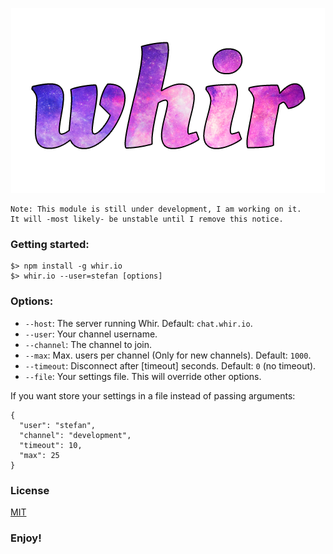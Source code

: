 <p align="center">
	<a href="http://whir.io"><img src="media/whir.png" alt="whir.io" /></a>
</p>


```
Note: This module is still under development, I am working on it.
It will -most likely- be unstable until I remove this notice.
```

### Getting started:
```
$> npm install -g whir.io
$> whir.io --user=stefan [options]
```


### Options:
- `--host`: The server running Whir. Default: `chat.whir.io`.
- `--user`: Your channel username.
- `--channel`: The channel to join.
- `--max`: Max. users per channel (Only for new channels). Default: `1000`.
- `--timeout`: Disconnect after [timeout] seconds. Default: `0` (no timeout).
- `--file`: Your settings file. This will override other options.

If you want store your settings in a file instead of passing arguments:

```
{
  "user": "stefan",
  "channel": "development",
  "timeout": 10,
  "max": 25
}
```

### License

[MIT](https://github.com/WhirIO/Client/blob/master/LICENSE)

### Enjoy!
